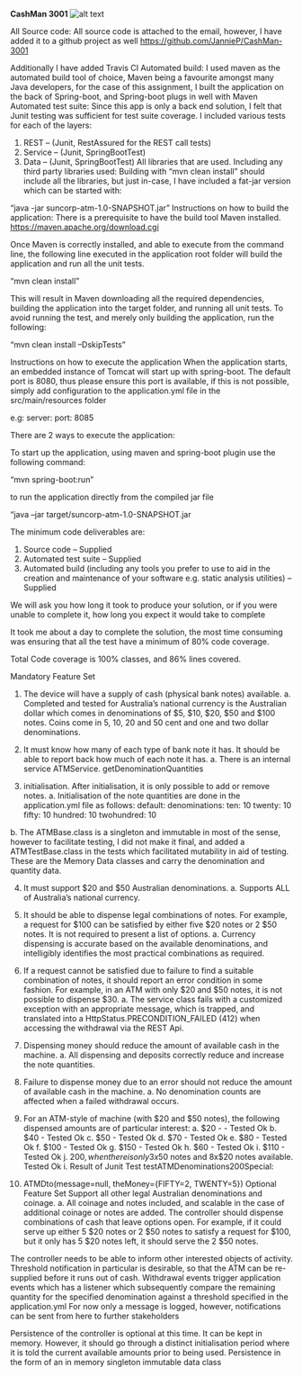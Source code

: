 **CashMan 3001**
![alt text](https://raw.githubusercontent.com/username/projectname/branch/path/to/img.png)

All Source code:
All source code is attached to the email, however, I have added it to a github project as well
https://github.com/JannieP/CashMan-3001

Additionally I have added Travis CI 
Automated build:
I used maven as the automated build tool of choice, Maven being a favourite amongst many Java developers, for the case of this assignment, I built the application on the back of Spring-boot, and Spring-boot plugs in well with Maven
Automated test suite:
Since this app is only a back end solution, I felt that Junit testing was sufficient for test suite coverage.
I included various tests for each of the layers:
1.	REST – (Junit, RestAssured for the REST call tests)
2.	Service – (Junit, SpringBootTest)
3.	Data  – (Junit, SpringBootTest)
All libraries that are used. Including any third party libraries used:
Building with “mvn clean install” should include all the libraries, but just in-case, I have included a fat-jar version which can be started with: 

“java -jar suncorp-atm-1.0-SNAPSHOT.jar”
Instructions on how to build the application:
There is a prerequisite to have the build tool Maven installed.
https://maven.apache.org/download.cgi

Once Maven is correctly installed, and able to execute from the command line, the following line executed in the application root folder will build the application and run all the unit tests.

“mvn clean install”

This will result in Maven downloading all the required dependencies, building the application into the target folder, and running all unit tests. To avoid running the test, and merely only building the application, run the following:

“mvn clean install –DskipTests”


Instructions on how to execute the application
When the application starts, an embedded instance of Tomcat will start up with spring-boot.
The default port is 8080, thus please ensure this port is available, if this is not possible, simply add configuration to the application.yml file in the src/main/resources folder

e.g:
server:
  port: 8085

There are 2 ways to execute the application:

To start up the application, using maven and spring-boot plugin use the following command:

“mvn spring-boot:run”

to run the application directly from the compiled jar file  

“java –jar target/suncorp-atm-1.0-SNAPSHOT.jar

The minimum code deliverables are:
1.	Source code – Supplied
2.	Automated test suite – Supplied
3.	Automated build (including any tools you prefer to use to aid in the creation and maintenance of your software e.g. static analysis utilities) – Supplied

We will ask you how long it took to produce your solution, or if you were unable to complete it, how long you expect it would take to complete

It took me about a day to complete the solution, the most time consuming was ensuring that all the test have a minimum of 80% code coverage.

Total Code coverage is 100% classes, and 86% lines covered.

Mandatory Feature Set
1.	The device will have a supply of cash (physical bank notes) available.
a.	Completed and tested for Australia’s national currency is the Australian dollar which comes in denominations of $5, $10, $20, $50 and $100 notes. Coins come in 5, 10, 20 and 50 cent and one and two dollar denominations.

2.	It must know how many of each type of bank note it has. It should be able to report back how much of each note it has.
a.	There is an internal service ATMService. getDenominationQuantities
3.	initialisation. After initialisation, it is only possible to add or remove notes.
a.	Initialisation of the note quantities are done in the application.yml file as follows: 
default:
  denominations:
    ten:  10
    twenty: 10
    fifty:  10
    hundred:  10
    twohundred: 10

b.	The ATMBase.class is a singleton and immutable in most of the sense, however to facilitate testing, I did not make it final, and added a ATMTestBase.class in the tests which facilitated mutability in aid of testing.
These are the Memory Data classes and carry the denomination and quantity data.

4.	It must support $20 and $50 Australian denominations.
a.	Supports ALL of Australia’s national currency.

5.	It should be able to dispense legal combinations of notes. For example, a request for $100 can be satisfied by either five $20 notes or 2 $50 notes. It is not required to present a list of options.
a.	Currency dispensing is accurate based on the available denominations, and intelligibly identifies the most practical combinations as required.

6.	If a request cannot be satisfied due to failure to find a suitable combination of notes, it should report an error condition in some fashion. For example, in an ATM with only $20 and $50 notes, it is not possible to dispense $30.
a.	The service class fails with a customized exception with an appropriate message, which is trapped, and translated into a HttpStatus.PRECONDITION_FAILED (412) when accessing the withdrawal via the REST Api.

7.	Dispensing money should reduce the amount of available cash in the machine.
a.	All dispensing and deposits correctly reduce and increase the note quantities.

8.	Failure to dispense money due to an error should not reduce the amount of available cash in the machine.
a.	No denomination counts are affected when a failed withdrawal occurs.

9.	For an ATM-style of machine (with $20 and $50 notes), the following dispensed amounts are of particular interest:
a.	$20 - - Tested Ok
b.	$40 - Tested Ok
c.	$50 - Tested Ok
d.	$70 - Tested Ok
e.	$80 - Tested Ok
f.	$100 - Tested Ok
g.	$150 - Tested Ok
h.	$60 - Tested Ok
i.	$110 - Tested Ok
j.	$200, when there is only 3x$50 notes and 8x$20 notes available.
Tested Ok
i.	Result of Junit Test testATMDenominations200Special:
1.	ATMDto(message=null, theMoney={FIFTY=2, TWENTY=5})
Optional Feature Set
Support all other legal Australian denominations and coinage.
a.	All coinage and notes included, and scalable in the case of additional coinage or notes are added.
The controller should dispense combinations of cash that leave options open. For example, if it could serve up either 5 $20 notes or 2 $50 notes to satisfy a request for $100, but it only has 5 $20 notes left, it should serve the 2 $50 notes.

The controller needs to be able to inform other interested objects of activity. Threshold notification in particular is desirable, so that the ATM can be re-supplied before it runs out of cash.
Withdrawal events trigger application events which has a listener which subsequently compare the remaining quantity for the specified denomination against a threshold specified in the application.yml
For now only a message is logged, however, notifications can be sent from here to further stakeholders

Persistence of the controller is optional at this time. It can be kept in memory. However, it should go through a distinct initialisation period where it is told the current available amounts prior to being used.
	Persistence in the form of an in memory singleton immutable data class
